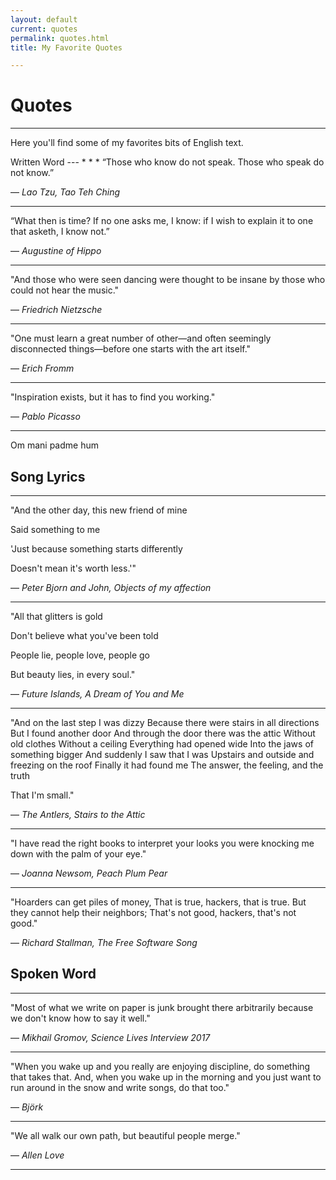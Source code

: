 ```yaml
---
layout: default
current: quotes
permalink: quotes.html
title: My Favorite Quotes

---
```


<div class="special jumbotron">
  <div class="container">
    <h1>Quotes</h1>
    <hr>
    <p>Here you'll find some of my favorites bits of English text.</p>

    
  </div>

<div class="container">

<div markdown="1">
Written Word
---
* * * 
“Those who know do not speak. Those who speak do not know.” 

― *Lao Tzu, Tao Teh Ching*
* * * 
“What then is time? If no one asks me, I know: if I wish to explain it to one that asketh, I know not.” 

― *Augustine of Hippo*
* * *
"And those who were seen dancing were thought to be insane by those who could not hear the music."

― *Friedrich Nietzsche*
* * *
"One must learn a great number of other—and often seemingly disconnected things—before one starts with the art itself."

― *Erich Fromm*
* * *
"Inspiration exists, but it has to find you working."

― *Pablo Picasso*
* * *
Om mani padme hum

Song Lyrics
---
* * *
"And the other day, this new friend of mine

Said something to me

'Just because something starts differently

Doesn't mean it's worth less.'"

― *Peter Bjorn and John, Objects of my affection*
* * *
"All that glitters is gold

Don't believe what you've been told

People lie, people love, people go

But beauty lies, in every soul."

― *Future Islands, A Dream of You and Me*
* * *
"And on the last step I was dizzy
Because there were stairs in all directions
But I found another door
And through the door there was the attic
Without old clothes
Without a ceiling
Everything had opened wide
Into the jaws of something bigger
And suddenly I saw that I was
Upstairs and outside and freezing on the roof
Finally it had found me
The answer, the feeling, and the truth

That I'm small."

― *The Antlers, Stairs to the Attic*
* * *
"I have read the right books 
to interpret your looks 
you were knocking me down 
with the palm of your eye."

― *Joanna Newsom, Peach Plum Pear*
* * *
"Hoarders can get piles of money,
That is true, hackers, that is true.
But they cannot help their neighbors;
That's not good, hackers, that's not good."

― *Richard Stallman, The Free Software Song*

Spoken Word
---
* * *
"Most of what we write on paper is junk brought there arbitrarily because we don't know how to say it well."

― *Mikhail Gromov, Science Lives Interview 2017*
* * *
"When you wake up and you really are enjoying discipline, do something that takes that. And, when you wake up in the morning and you just want to run around in the snow and write songs, do that too."

― *Björk*
* * *
"We all walk our own path, but beautiful people merge."

― *Allen Love*
* * *

</div>

</div>
</div>


